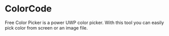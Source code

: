 # ColorCode
Free Color Picker is a power UWP color picker. With this tool you can easily pick color from screen or an image file.

